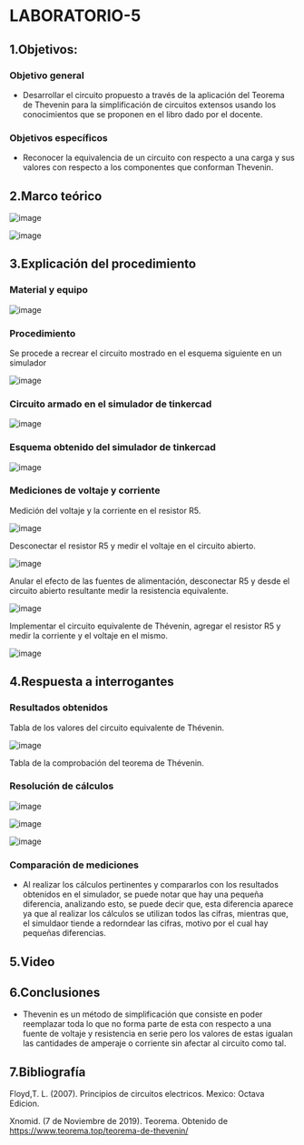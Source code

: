 # LABORATORIO-5
## 1.Objetivos:
### Objetivo general
- Desarrollar el circuito propuesto a través de la aplicación del Teorema de Thevenin para la simplificación de circuitos extensos usando los conocimientos que se proponen en el libro dado por el docente.
### Objetivos específicos
- Reconocer la equivalencia de un circuito con respecto a una carga y sus valores con respecto a los componentes que conforman Thevenin.
## 2.Marco teórico

![image](https://user-images.githubusercontent.com/105740772/178020237-78f5d504-bb19-44e8-93c1-17189dc09ae8.png)

![image](https://user-images.githubusercontent.com/105740772/178022827-64d57d37-5565-42bd-a583-6337e1853a28.png)

## 3.Explicación del procedimiento
### Material y equipo
		
![image](https://user-images.githubusercontent.com/105740772/178024127-990ec30e-3535-491a-a390-e3e11e1751d5.png)

### Procedimiento
Se procede a recrear el circuito mostrado en el esquema siguiente en un simulador

![image](https://user-images.githubusercontent.com/105740772/178019138-c4bddc32-c665-46e8-b7fa-e01ed2668497.png)

### Circuito armado en el simulador de tinkercad

![image](https://user-images.githubusercontent.com/105740772/178020554-81545b93-c6df-4e15-910d-14b53c389a0e.png)

### Esquema obtenido del simulador de tinkercad

![image](https://user-images.githubusercontent.com/105740772/178020399-e7d20307-db37-4de0-adbb-8f6ccfd0a7cb.png)

### Mediciones de voltaje y corriente
Medición del voltaje y la corriente en el resistor R5.

![image](https://user-images.githubusercontent.com/105740772/178020521-d52be2ad-0a42-4fee-82b3-4d2831ef4021.png)

Desconectar el resistor R5 y medir el voltaje en el circuito abierto.

![image](https://user-images.githubusercontent.com/105740772/178020780-0f9ebd16-a5ca-41fa-b8d8-82d0bb014072.png)

Anular el efecto de las fuentes de alimentación, desconectar R5 y desde el circuito abierto resultante medir la resistencia equivalente.

![image](https://user-images.githubusercontent.com/105740772/178021365-55c4518a-db84-4416-8801-3cc35c07d9e2.png)

Implementar el circuito equivalente de Thévenin, agregar el resistor R5 y medir la corriente y el voltaje en el mismo.

![image](https://user-images.githubusercontent.com/105740772/178021865-f516e272-d0d6-4942-9d7c-30e93d5b29ff.png)

## 4.Respuesta a interrogantes
### Resultados obtenidos
Tabla de los valores del circuito equivalente de Thévenin.

![image](https://user-images.githubusercontent.com/105740772/178048284-58fabc56-62b9-4644-8f6c-0c0badddc5c5.png)

Tabla de la comprobación del teorema de Thévenin.


### Resolución de cálculos

![image](https://user-images.githubusercontent.com/105740772/178038041-d6ede5d6-6a64-4863-80fd-85a72bf2b36f.png)

![image](https://user-images.githubusercontent.com/105740772/178047758-c5e182b4-538a-4e0e-a2c7-e69b98d32fe4.png)

![image](https://user-images.githubusercontent.com/105740772/178047775-de553b2a-5127-40c8-8be1-8b01f27c645e.png)

### Comparación de mediciones
- Al realizar los cálculos pertinentes y compararlos con los resultados obtenidos en el simulador, se puede notar que hay una pequeña diferencia, analizando esto, se puede decir que, esta diferencia aparece ya que al realizar los cálculos se utilizan todos las cifras, mientras que, el simuldaor tiende a redorndear las cifras, motivo por el cual hay pequeñas diferencias. 

## 5.Video


## 6.Conclusiones
- Thevenin es un método de simplificación que consiste en poder reemplazar toda lo que no forma parte de esta con respecto a una fuente de voltaje y resistencia en serie pero los valores de estas igualan las cantidades de amperaje o corriente sin afectar al circuito como tal.
## 7.Bibliografía

Floyd,T. L. (2007). Principios de circuitos electricos. Mexico: Octava Edicion.

Xnomid. (7 de Noviembre de 2019). Teorema. Obtenido de https://www.teorema.top/teorema-de-thevenin/
